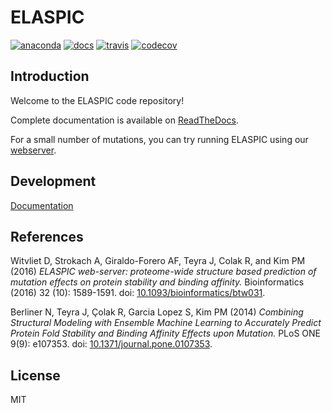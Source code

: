 # ELASPIC

[![anaconda](https://anaconda.org/kimlab/elaspic/badges/version.svg?style=flat-square)](https://anaconda.org/kimlab/elaspic)
[![docs](https://img.shields.io/badge/docs-latest-blue.svg?style=flat-square&?version=latest)](http://kimlaborg.github.io/elaspic)
[![travis](https://img.shields.io/travis/kimlaborg/elaspic.svg?style=flat-square)](https://travis-ci.org/kimlaborg/elaspic)
[![codecov](https://img.shields.io/codecov/c/github/kimlaborb/elaspic.svg?style=flat-square)](https://codecov.io/gh/kimlaborg/elaspic)


## Introduction

Welcome to the ELASPIC code repository!

Complete documentation is available on [ReadTheDocs](http://elaspic.readthedocs.io).

For a small number of mutations, you can try running ELASPIC using our [webserver](http://elaspic.kimlab.org).


## Development

[Documentation](docs/index.md)


## References

Witvliet D, Strokach A, Giraldo-Forero AF, Teyra J, Colak R, and Kim PM (2016)
*ELASPIC web-server: proteome-wide structure based prediction of mutation effects on protein stability and binding affinity.* Bioinformatics (2016) 32 (10): 1589-1591. doi: [10.1093/bioinformatics/btw031](https://doi.org/10.1093/bioinformatics/btw031).

Berliner N, Teyra J, Çolak R, Garcia Lopez S, Kim PM (2014) *Combining Structural Modeling with Ensemble Machine Learning to Accurately Predict Protein Fold Stability and Binding Affinity Effects upon Mutation.* PLoS ONE 9(9): e107353. doi: [10.1371/journal.pone.0107353](https://doi.org/10.1371/journal.pone.0107353).


## License

MIT
